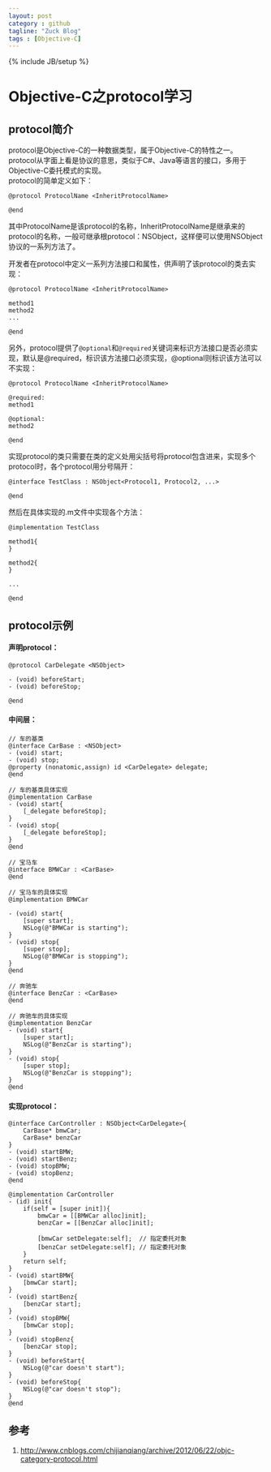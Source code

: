 ```yaml
---
layout: post
category : github
tagline: "Zuck Blog"
tags : [Objective-C]
---
```

{% include JB/setup %}

# Objective-C之protocol学习

## protocol简介

protocol是Objective-C的一种数据类型，属于Objective-C的特性之一。  
protocol从字面上看是协议的意思，类似于C#、Java等语言的接口，多用于Objective-C委托模式的实现。  
protocol的简单定义如下：  

	@protocol ProtocolName <InheritProtocolName>

	@end

其中ProtocolName是该protocol的名称，InheritProtocolName是继承来的protocol的名称，一般可继承根protocol：NSObject，这样便可以使用NSObject协议的一系列方法了。  

开发者在protocol中定义一系列方法接口和属性，供声明了该protocol的类去实现：  

	@protocol ProtocolName <InheritProtocolName>
	
	method1
	method2
	...

	@end

另外，protocol提供了`@optional`和`@required`关键词来标识方法接口是否必须实现，默认是@required，标识该方法接口必须实现，@optional则标识该方法可以不实现：  

	@protocol ProtocolName <InheritProtocolName>

	@required:
	method1
	
	@optional:
	method2

	@end

实现protocol的类只需要在类的定义处用尖括号将protocol包含进来，实现多个protocol时，各个protocol用分号隔开：  

	@interface TestClass : NSObject<Protocol1, Protocol2, ...>

	@end

然后在具体实现的.m文件中实现各个方法：  

	@implementation TestClass
	
	method1{
	}

	method2{
	}

	...

	@end

## protocol示例

#### 声明protocol：  

	@protocol CarDelegate <NSObject>
	
	- (void) beforeStart;
	- (void) beforeStop;

	@end

#### 中间层：  

	// 车的基类
	@interface CarBase : <NSObject>
	- (void) start;
	- (void) stop;
	@property (nonatomic,assign) id <CarDelegate> delegate;
	@end

	// 车的基类具体实现
	@implementation CarBase
	- (void) start{
		[_delegate beforeStop];
	}
	- (void) stop{
		[_delegate beforeStop];
	}
	@end
	
	// 宝马车
	@interface BMWCar : <CarBase>
	@end
	
	// 宝马车的具体实现
	@implementation BMWCar
	
	- (void) start{
		[super start];
		NSLog(@"BMWCar is starting");
	}
	- (void) stop{
		[super stop];
		NSLog(@"BMWCar is stopping");
	}
	@end		
	
	// 奔驰车
	@interface BenzCar : <CarBase>
	@end
	
	// 奔驰车的具体实现
	@implementation BenzCar
	- (void) start{
		[super start];
		NSLog(@"BenzCar is starting");
	}
	- (void) stop{
		[super stop];
		NSLog(@"BenzCar is stopping");
	}		
	@end

#### 实现protocol：

	@interface CarController : NSObject<CarDelegate>{
		CarBase* bmwCar;
		CarBase* benzCar
	}
	- (void) startBMW;
	- (void) startBenz;	
	- (void) stopBMW;
	- (void) stopBenz;
	@end

	@implementation CarController
	- (id) init{
		if(self = [super init]){
			bmwCar = [[BMWCar alloc]init];
			benzCar = [[BenzCar alloc]init];

			[bmwCar setDelegate:self];	// 指定委托对象
			[benzCar setDelegate:self];	// 指定委托对象
		}
		return self;
	}	
	- (void) startBMW{
		[bmwCar start];
	}		
	- (void) startBenz{
		[benzCar start];
	}	
	- (void) stopBMW{
		[bmwCar stop];
	}		
	- (void) stopBenz{
		[benzCar stop];
	}	
	- (void) beforeStart{
		NSLog(@"car doesn't start");
	}
	- (void) beforeStop{
		NSLog(@"car doesn't stop");
	}
	@end

## 参考

1. <http://www.cnblogs.com/chijianqiang/archive/2012/06/22/objc-category-protocol.html>